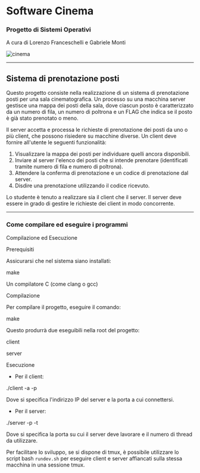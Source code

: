 # Software Cinema

### Progetto di Sistemi Operativi

A cura di Lorenzo Franceschelli e Gabriele Monti

![cinema](https://github.com/Lorenx03/Sistema-di-prenotazione-posti/assets/48184667/be6e5aa3-5400-497f-b970-6e26e4c9c9e4)

---

## Sistema di prenotazione posti

Questo progetto consiste nella realizzazione di un sistema di prenotazione posti per una sala cinematografica. Un processo su una macchina server gestisce una mappa dei posti della sala, dove ciascun posto è caratterizzato da un numero di fila, un numero di poltrona e un FLAG che indica se il posto è già stato prenotato o meno.

Il server accetta e processa le richieste di prenotazione dei posti da uno o più client, che possono risiedere su macchine diverse. Un client deve fornire all'utente le seguenti funzionalità:

1. Visualizzare la mappa dei posti per individuare quelli ancora disponibili.
2. Inviare al server l'elenco dei posti che si intende prenotare (identificati tramite numero di fila e numero di poltrona).
3. Attendere la conferma di prenotazione e un codice di prenotazione dal server.
4. Disdire una prenotazione utilizzando il codice ricevuto.

Lo studente è tenuto a realizzare sia il client che il server. Il server deve essere in grado di gestire le richieste dei client in modo concorrente.

---

### Come compilare ed eseguire i programmi

Compilazione ed Esecuzione

Prerequisiti

Assicurarsi che nel sistema siano installati:

make

Un compilatore C (come clang o gcc)

Compilazione

Per compilare il progetto, eseguire il comando:

make

Questo produrrà due eseguibili nella root del progetto:

client

server

Esecuzione

- Per il client:

./client -a <ip> -p <port>

Dove si specifica l'indirizzo IP del server e la porta a cui connettersi.

- Per il server:

./server -p <port> -t <numThreads>

Dove si specifica la porta su cui il server deve lavorare e il numero di thread da utilizzare.

Per facilitare lo sviluppo, se si dispone di tmux, è possibile utilizzare lo script bash `rundev.sh` per eseguire client e server affiancati sulla stessa macchina in una sessione tmux.
